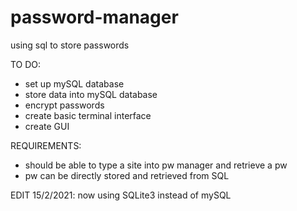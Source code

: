 # password-manager
using sql to store passwords

TO DO:
- set up mySQL database
- store data into mySQL database
- encrypt passwords
- create basic terminal interface
- create GUI

REQUIREMENTS:
- should be able to type a site into pw manager and retrieve a pw
- pw can be directly stored and retrieved from SQL


EDIT 15/2/2021:
now using SQLite3 instead of mySQL
